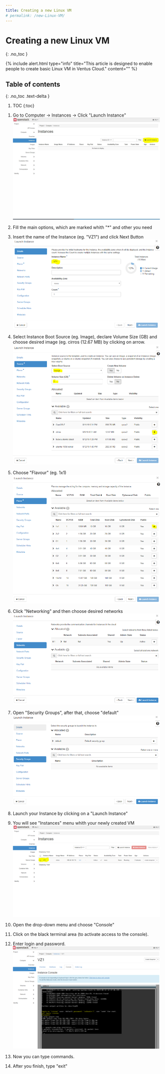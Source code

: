 ```yaml
---
title: Creating a new Linux VM 
# permalink: /new-Linux-VM/
---
```



# Creating a new Linux VM
{: .no_toc }

{% include alert.html type="info" title="This article is designed to enable people to create basic Linux VM in Ventus Cloud." content="" %}

## Table of contents
{: .no_toc .text-delta }

1. TOC
{:toc}


1) Go to Computer -> Instances -> Click "Launch Instance"
![](../../assets/img/new-linux-vm/intances1.png)

2) Fill the main options, which are marked whith "*" and other you need

3) Insert the name of the Instance (eg. "VZ1") and click Next Button
![](../../assets/img/new-linux-vm/intances2.png)

4) Select Instance Boot Source (eg. Image), declare Volume Size (GB) and choose desired image (eg. cirros (12.67 MB) by clicking on arrow.
![](../../assets/img/new-linux-vm/intances3.png)

5) Choose "Flavour" (eg. 1x1)
![](../../assets/img/new-linux-vm/intances4.png)

6) Click "Networking" and then choose desired networks
![](../../assets/img/new-linux-vm/intances5.png)

7) Open "Security Groups", after that, choose "default" 
![](../../assets/img/new-linux-vm/intances6.png)

8) Launch your Instance by clicking on a "Launch Instance"

9) You will see "Instances" menu whith your newly created VM
![](../../assets/img/new-linux-vm/intances7.png)

10) Open the drop-down menu and choose "Console"

11) Click on the black terminal area (to activate access to the console). 
	
12) Enter login and password. 
![](../../assets/img/new-linux-vm/intances8.png)

13) Now you can type commands.
	
14) After you finish, type "exit"

